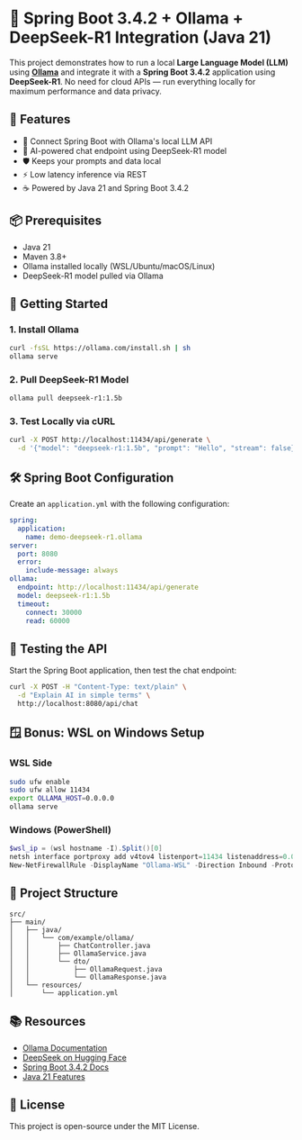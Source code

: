 # 🤖 Spring Boot 3.4.2 + Ollama + DeepSeek-R1 Integration (Java 21)

This project demonstrates how to run a local **Large Language Model (LLM)** using **[Ollama](https://ollama.com)** and integrate it with a **Spring Boot 3.4.2** application using **DeepSeek-R1**. No need for cloud APIs — run everything locally for maximum performance and data privacy.

## 🧩 Features

- 🔗 Connect Spring Boot with Ollama's local LLM API
- 💬 AI-powered chat endpoint using DeepSeek-R1 model
- 🛡️ Keeps your prompts and data local
- ⚡ Low latency inference via REST
- ☕ Powered by Java 21 and Spring Boot 3.4.2

## 📦 Prerequisites

- Java 21
- Maven 3.8+
- Ollama installed locally (WSL/Ubuntu/macOS/Linux)
- DeepSeek-R1 model pulled via Ollama

## 🚀 Getting Started

### 1. Install Ollama

```bash
curl -fsSL https://ollama.com/install.sh | sh
ollama serve
```

### 2. Pull DeepSeek-R1 Model

```bash
ollama pull deepseek-r1:1.5b
```

### 3. Test Locally via cURL

```bash
curl -X POST http://localhost:11434/api/generate \
  -d '{"model": "deepseek-r1:1.5b", "prompt": "Hello", "stream": false}'
```

## 🛠️ Spring Boot Configuration

Create an `application.yml` with the following configuration:

```yaml
spring:
  application:
    name: demo-deepseek-r1.ollama
server:
  port: 8080
  error:
    include-message: always
ollama:
  endpoint: http://localhost:11434/api/generate
  model: deepseek-r1:1.5b
  timeout:
    connect: 30000
    read: 60000
```

## 🧪 Testing the API

Start the Spring Boot application, then test the chat endpoint:

```bash
curl -X POST -H "Content-Type: text/plain" \
  -d "Explain AI in simple terms" \
  http://localhost:8080/api/chat
```

## 🪟 Bonus: WSL on Windows Setup

### WSL Side

```bash
sudo ufw enable
sudo ufw allow 11434
export OLLAMA_HOST=0.0.0.0
ollama serve
```

### Windows (PowerShell)

```powershell
$wsl_ip = (wsl hostname -I).Split()[0]
netsh interface portproxy add v4tov4 listenport=11434 listenaddress=0.0.0.0 connectport=11434 connectaddress=$wsl_ip
New-NetFirewallRule -DisplayName "Ollama-WSL" -Direction Inbound -Protocol TCP -LocalPort 11434 -Action Allow
```

## 📁 Project Structure

```
src/
├── main/
│   ├── java/
│   │   └── com/example/ollama/
│   │       ├── ChatController.java
│   │       ├── OllamaService.java
│   │       └── dto/
│   │           ├── OllamaRequest.java
│   │           └── OllamaResponse.java
│   └── resources/
│       └── application.yml
```

## 📚 Resources

- [Ollama Documentation](https://ollama.com)
- [DeepSeek on Hugging Face](https://huggingface.co/deepseek-ai)
- [Spring Boot 3.4.2 Docs](https://docs.spring.io/spring-boot/docs/3.4.2/reference/htmlsingle/)
- [Java 21 Features](https://docs.oracle.com/en/java/javase/21/)

## 📜 License

This project is open-source under the MIT License.
